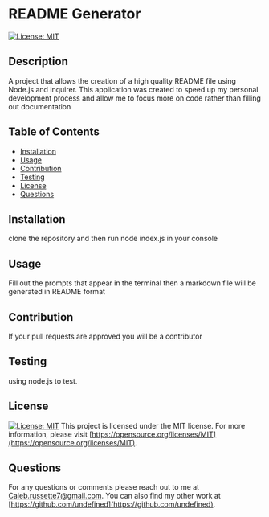# README Generator
[![License: MIT](https://img.shields.io/badge/License-MIT-yellow.svg)](https://opensource.org/licenses/MIT)
## Description
A project that allows the creation of a high quality README file using Node.js and inquirer. This application was created to speed up my personal development process and allow me to focus more on code rather than filling out documentation
## Table of Contents
- [Installation](#installation)
- [Usage](#usage)
- [Contribution](#contribution)
- [Testing](#testing)
- [License](#license)
- [Questions](#questions)
## Installation
clone the repository and then run node index.js in your console
## Usage
Fill out the prompts that appear in the terminal then a markdown file will be generated in README format
## Contribution
If your pull requests are approved you will be a contributor
## Testing
using node.js to test.
## License
[![License: MIT](https://img.shields.io/badge/License-MIT-yellow.svg)](https://opensource.org/licenses/MIT)
This project is licensed under the MIT license. For more information, please visit [https://opensource.org/licenses/MIT](https://opensource.org/licenses/MIT).
## Questions
For any questions or comments please reach out to me at [Caleb.russette7@gmail.com](mailto:Caleb.russette7@gmail.com). You can also find my other work at [https://github.com/undefined](https://github.com/undefined).

